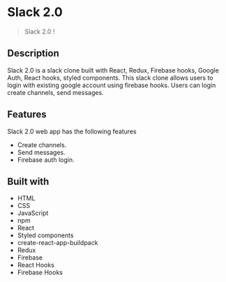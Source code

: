 # Slack 2.0 

>  Slack 2.0 !

## Description

Slack 2.0 is a slack clone built with React, Redux, Firebase hooks, Google Auth, React hooks, styled components. This slack clone allows users to
login with existing google account using firebase hooks. Users can login create channels, send messages.

## Features

Slack 2.0 web  app has the following features
- Create channels.
- Send messages.
- Firebase auth login.

## Built with

- HTML
- CSS
- JavaScript
- npm
- React
- Styled components
- create-react-app-buildpack
- Redux
- Firebase
- React Hooks
- Firebase Hooks
